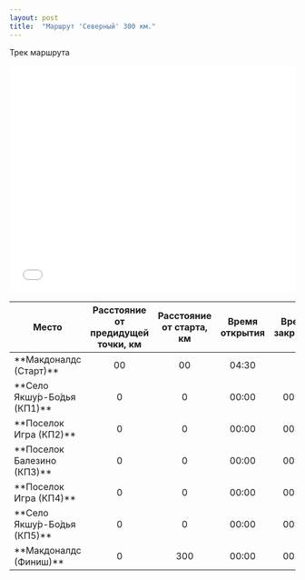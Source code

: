 ```yaml
---
layout: post
title:  "Маршрут 'Северный' 300 км."
---
```


Трек маршрута

<iframe class="gpsies" src="//www.gpsies.com/mapOnly.do?fileId=ybumlywyezprdknl" width="100%" height="400" frameborder="0" scrolling="no" marginheight="0" marginwidth="0"></iframe>

<table>
<thead>
<colgroup>
<col width="35%" />
</colgroup>
<tr class="header">
<th align="center">Место</th>
<th align="center">Расстояние от предидущей точки, км</th>
<th align="center">Расстояние от старта, км</th>  
<th align="center">Время открытия</th>  
<th align="center">Время закрытия</th>  
</tr>
</thead>
<tbody>
<tr>
<td markdown="span">**Макдоналдс (Старт)**</td>
<td markdown="span" align="center">00</td>
<td markdown="span" align="center">00</td>
<td markdown="span" align="center">04:30</td>
<td markdown="span" align="center"> </td>
</tr>
<tr>
<td markdown="span">**Село Якшу́р-Бо́дья (КП1)**</td>
<td markdown="span" align="center">0</td>
<td markdown="span" align="center">0</td>
<td markdown="span" align="center">00:00</td>
<td markdown="span" align="center">00:00</td>
</tr>
<tr>
<td markdown="span">**Поселок Игра (КП2)**</td>
<td markdown="span" align="center">0</td>
<td markdown="span" align="center">0</td>
<td markdown="span" align="center">00:00</td>
<td markdown="span" align="center">00:00</td>
</tr>
<tr>
<td markdown="span">**Поселок Балезино (КП3)**</td>
<td markdown="span" align="center">0</td>
<td markdown="span" align="center">0</td>
<td markdown="span" align="center">00:00</td>
<td markdown="span" align="center">00:00</td>
</tr>
 <tr>
<td markdown="span">**Поселок Игра (КП4)**</td>
<td markdown="span" align="center">0</td>
<td markdown="span" align="center">0</td>
<td markdown="span" align="center">00:00</td>
<td markdown="span" align="center">00:00</td>
</tr>
 <tr>
<td markdown="span">**Село Якшу́р-Бо́дья (КП5)**</td>
<td markdown="span" align="center">0</td>
<td markdown="span" align="center">0</td>
<td markdown="span" align="center">00:00</td>
<td markdown="span" align="center">00:00</td>
</tr>
<tr>
<td markdown="span">**Макдоналдс  (Финиш)**</td>
<td markdown="span" align="center">0</td>
<td markdown="span" align="center">300</td>
<td markdown="span" align="center">00:00</td>
<td markdown="span" align="center">00:30</td>
</tr>
</tbody>
</table>

